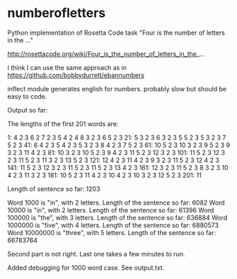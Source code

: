 # numberofletters
Python implementation of Rosetta Code task "Four is the number of letters in the ..."

http://rosettacode.org/wiki/Four_is_the_number_of_letters_in_the_...

I think I can use the same approach as in https://github.com/bobbydurrett/ebannumbers

inflect module generates english for numbers. probably slow but should be easy to
code.

Output so far:

The lengths of the first 201 words are:

  1:   4  2  3  6  2  7  2  3  5  4  2  4  8  3  2  3  6  5  2  3
 21:   5  3  2  3  6  3  2  3  5  5  2  3  5  3  2  3  7  5  2  3
 41:   6  4  2  3  5  4  2  3  5  3  2  3  8  4  2  3  7  5  2  3
 61:  10  5  2  3 10  3  2  3  9  5  2  3  9  3  2  3 11  4  2  3
 81:  10  3  2  3 10  5  2  3  9  4  2  3 11  5  2  3 12  3  2  3
101:  11  5  2  3 12  3  2  3 11  5  2  3 11  3  2  3 13  5  2  3
121:  12  4  2  3 11  4  2  3  9  3  2  3 11  5  2  3 12  4  2  3
141:  11  5  2  3 12  3  2  3 11  5  2  3 11  5  2  3 13  4  2  3
161:  12  3  2  3 11  5  2  3  8  3  2  3 10  4  2  3 11  3  2  3
181:  10  5  2  3 11  4  2  3 10  4  2  3 10  3  2  3 12  5  2  3
201:  11

Length of sentence so far: 1203

Word     1000 is "in", with 2 letters.  Length of the sentence so far: 6082
Word    10000 is "in", with 2 letters.  Length of the sentence so far: 61396
Word   100000 is "the", with 3 letters.  Length of the sentence so far: 636884
Word  1000000 is "five", with 4 letters.  Length of the sentence so far: 6880573
Word 10000000 is "three", with 5 letters.  Length of the sentence so far: 66783764

Second part is not right. Last one takes a few minutes to run.

Added debugging for 1000 word case. See output.txt.

